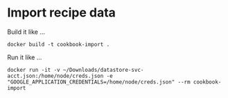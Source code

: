 # Import recipe data

Build it like ...
```
docker build -t cookbook-import .
```

Run it like ... 
```
docker run -it -v ~/Downloads/datastore-svc-acct.json:/home/node/creds.json -e "GOOGLE_APPLICATION_CREDENTIALS=/home/node/creds.json" --rm cookbook-import
```

